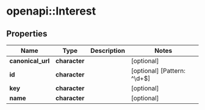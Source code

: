 # openapi::Interest


## Properties
Name | Type | Description | Notes
------------ | ------------- | ------------- | -------------
**canonical_url** | **character** |  | [optional] 
**id** | **character** |  | [optional] [Pattern: ^\\d+$] 
**key** | **character** |  | [optional] 
**name** | **character** |  | [optional] 


